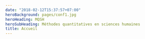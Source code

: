 ```yaml
---
date: "2018-02-12T15:37:57+07:00"
heroBackground: pages/conf1.jpg
heroHeading: MQSH
heroSubHeading: Méthodes quantitatives en sciences humaines
title: Accueil
---
```

